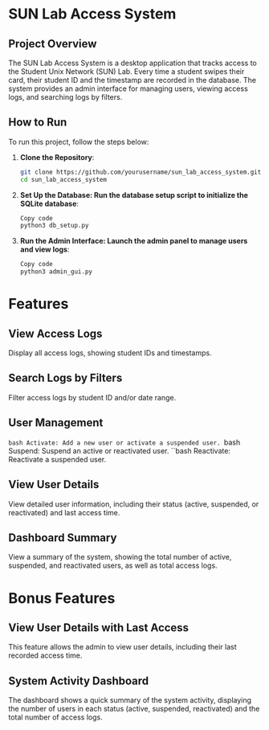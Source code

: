 # SUN Lab Access System

## Project Overview
The SUN Lab Access System is a desktop application that tracks access to the Student Unix Network (SUN) Lab. Every time a student swipes their card, their student ID and the timestamp are recorded in the database. The system provides an admin interface for managing users, viewing access logs, and searching logs by filters.

## How to Run
To run this project, follow the steps below:

1. **Clone the Repository**:
   ```bash
   git clone https://github.com/yourusername/sun_lab_access_system.git
   cd sun_lab_access_system

2. **Set Up the Database: Run the database setup script to initialize the SQLite database**:
   ```bash
   Copy code
   python3 db_setup.py

3. **Run the Admin Interface: Launch the admin panel to manage users and view logs**:
   ```bash
   Copy code
   python3 admin_gui.py

# Features

## View Access Logs
Display all access logs, showing student IDs and timestamps.
## Search Logs by Filters
Filter access logs by student ID and/or date range.
## User Management
   ``bash
   Activate: Add a new user or activate a suspended user.
   ``bash
   Suspend: Suspend an active or reactivated user.
   ``bash
   Reactivate: Reactivate a suspended user.
## View User Details
View detailed user information, including their status (active, suspended, or reactivated) and last access time.
## Dashboard Summary
View a summary of the system, showing the total number of active, suspended, and reactivated users, as well as total access logs.
# Bonus Features

## View User Details with Last Access
This feature allows the admin to view user details, including their last recorded access time.
## System Activity Dashboard
The dashboard shows a quick summary of the system activity, displaying the number of users in each status (active, suspended, reactivated) and the total number of access logs.

